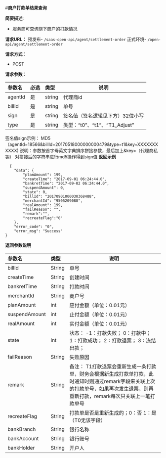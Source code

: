 #**商户打款单结果查询**

**简要描述**:

- 服务商可查询旗下商户的打款情况

**请求URL：** 
预发布- ` /saas-open-api/agent/settlement-order `
正式环境- ` /open-api/agent/settlement-order `

**请求方式：**

- POST 

**请求参数：** 

| 参数名  | 必选 | 类型   | 说明                             |
| :------ | :--- | :----- | -------------------------------- |
| agentId | 是   | string | 代理商id                         |
| billId  | 是   | string | 单号                             |
| sign    | 是   | string | 签名值（签名逻辑见下方）32位小写 |
| type    | 是   | string | 类型：“t0”、“t1”、“T1_Adjust”    |



签名值sign示例：
MD5（agentId=18566&billId=20170518000000000479&type=t1&key=XXXXXXXXXXX)
说明：参数按首字母英文字典排序拼接参数，最后加上&key=（代理商私钥）
对拼接后的字符串进行md5操作得到sign值
 **返回示例**

``` 
  {
	"data": {
		"planAmount": 199,
		"createTime": "2017-09-01 06:24:44.0",
		"bankretTime": "2017-09-02 06:24:44.0",
		"suspendAmount": 0,
		"state": 0,
		"billId": "20170901000030368488",
		"merchantId": "9505209088",
		"realAmount": 199,
		"failReason": "",
		"remark":"",
		"recreateFlag":"0"
	},
	"error_code": "0",
	"error_msg": "Success"
}
```

 **返回参数说明** 

| 参数名        | 类型   | 说明                                                         |
| :------------ | :----- | ------------------------------------------------------------ |
| billId        | String | 单号                                                         |
| createTime    | String | 创建时间                                                     |
| bankretTime   | String | 打款时间                                                     |
| merchantId    | String | 商户号                                                       |
| planAmount    | int    | 应付金额（单位：0.01元）                                     |
| suspendAmount | int    | 止付金额（单位：0.01元）                                     |
| realAmount    | int    | 实付金额（单位：0.01元）                                     |
| state         | int    | 状态： -1：打款失败； 0：打款中； 1：打款成功； 2：打款退票； 3：冻结出款； |
| failReason    | String | 失败原因                                                     |
| remark        | String | 备注： T1打款退票会重新生成一条打款单，财务会根据新生成打款单打款，此时通知时则通过remark字段来关联上次的打款单号，如果再次发生退票，则再重新打款，remark每次只关联上一笔打款单号 |
| recreateFlag  | String | 打款单是否是重新生成的；0：否 1：是 （T0无该字段）           |
| bankBranch    | String | 银行名称                                                     |
| bankAccount   | String | 银行账号                                                     |
| bankHolder    | String | 开户人                                                       |


